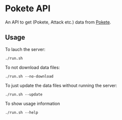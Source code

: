 # Pokete API

An API to get (Pokete, Attack etc.) data from [Pokete](https://github.com/lxgr-linux/pokete).

## Usage
To lauch the server:
```shell
./run.sh
```

To not download data files:
```shell
./run.sh --no-download
```

To just update the data files without running the server:
```shell
./run.sh --update
```

To show usage information
```shell
./run.sh --help
```
